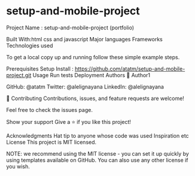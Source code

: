 # setup-and-mobile-project

Project Name : setup-and-mobile-project (portfolio)


Built With:html css and javascript
Major languages
Frameworks
Technologies used


To get a local copy up and running follow these simple example steps.

Prerequisites
Setup
Install : https://github.com/atatm/setup-and-mobile-project.git
Usage
Run tests
Deployment
Authors
👤 Author1

GitHub: @atatm
Twitter: @alelignayana
LinkedIn: @alelignayana

🤝 Contributing
Contributions, issues, and feature requests are welcome!

Feel free to check the issues page.

Show your support
Give a ⭐️ if you like this project!

Acknowledgments
Hat tip to anyone whose code was used
Inspiration
etc
License
This project is MIT licensed.

NOTE: we recommend using the MIT license - you can set it up quickly by using templates available on GitHub. You can also use any other license if you wish.